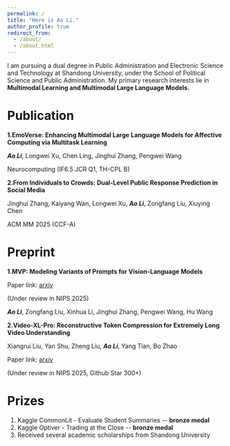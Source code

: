 ```yaml
---
permalink: /
title: "Here is Ao Li."
author_profile: true
redirect_from: 
  - /about/
  - /about.html
---
```


I am pursuing a dual degree in Public Administration and Electronic Science and Technology at Shandong University, under the School of Political Science and Public Administration. My primary research interests lie in **Multimodal Learning and Multimodal Large Language Models.** 

Publication
======
**1.EmoVerse: Enhancing Multimodal Large Language Models for Affective Computing via Multitask Learning** 

***Ao Li***, Longwei Xu, Chen Ling, Jinghui Zhang, Pengwei Wang

Neurocomputing (IF6.5 JCR Q1, TH-CPL B)

**2.From Individuals to Crowds: Dual-Level Public Response Prediction in Social Media**

Jinghui Zhang, Kaiyang Wan, Longwei Xu, ***Ao Li***, Zongfang Liu, Xiuying Chen

ACM MM 2025 (CCF-A)

Preprint
======
**1.MVP: Modeling Variants of Prompts for Vision-Language Models**

Paper link: [arxiv](https://arxiv.org/abs/2503.08229)

(Under review in NIPS 2025)

***Ao Li***, Zongfang Liu, Xinhua Li, Jinghui Zhang, Pengwei Wang, Hu Wang

**2.Video-XL-Pro: Reconstructive Token Compression for Extremely Long Video Understanding** 

Xiangrui Liu, Yan Shu, Zheng Liu, ***Ao Li***, Yang Tian, Bo Zhao

Paper link: [arxiv](https://arxiv.org/abs/2412.08049)

(Under review in NIPS 2025, Github Star 300+)


Prizes
======
1. Kaggle CommonLit - Evaluate Student Summaries -- **bronze medal**
2. Kaggle Optiver - Trading at the Close -- **bronze medal**
3. Received several academic scholarships from Shandong University
